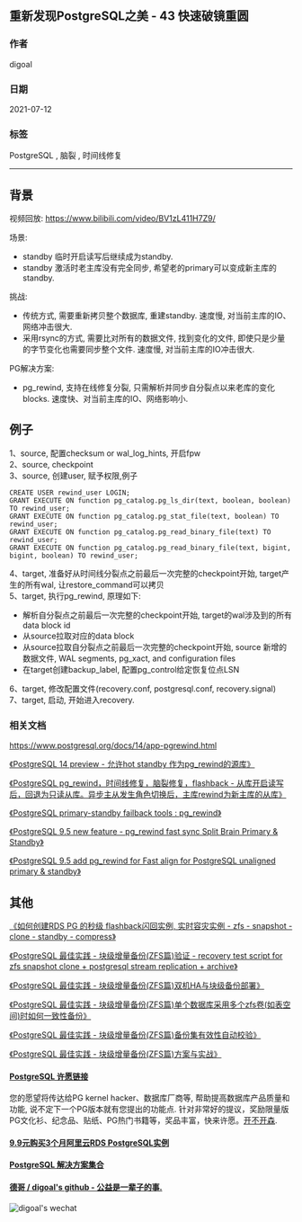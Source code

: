 ## 重新发现PostgreSQL之美 - 43 快速破镜重圆  
        
### 作者        
digoal        
        
### 日期        
2021-07-12        
        
### 标签        
PostgreSQL , 脑裂 , 时间线修复  
        
----        
        
## 背景        
视频回放: https://www.bilibili.com/video/BV1zL411H7Z9/     
  
场景:   
- standby 临时开启读写后继续成为standby.  
- standby 激活时老主库没有完全同步, 希望老的primary可以变成新主库的standby.  
  
挑战:   
- 传统方式, 需要重新拷贝整个数据库, 重建standby. 速度慢, 对当前主库的IO、网络冲击很大.   
- 采用rsync的方式, 需要比对所有的数据文件, 找到变化的文件, 即使只是少量的字节变化也需要同步整个文件. 速度慢, 对当前主库的IO冲击很大.   
  
PG解决方案:   
- pg_rewind, 支持在线修复分裂, 只需解析并同步自分裂点以来老库的变化blocks. 速度快、对当前主库的IO、网络影响小.  
  
## 例子  
  
1、source, 配置checksum or wal_log_hints, 开启fpw  
2、source, checkpoint  
3、source, 创建user, 赋予权限,例子  
```
CREATE USER rewind_user LOGIN;
GRANT EXECUTE ON function pg_catalog.pg_ls_dir(text, boolean, boolean) TO rewind_user;
GRANT EXECUTE ON function pg_catalog.pg_stat_file(text, boolean) TO rewind_user;
GRANT EXECUTE ON function pg_catalog.pg_read_binary_file(text) TO rewind_user;
GRANT EXECUTE ON function pg_catalog.pg_read_binary_file(text, bigint, bigint, boolean) TO rewind_user;
```
4、target, 准备好从时间线分裂点之前最后一次完整的checkpoint开始, target产生的所有wal, 让restore_command可以拷贝  
5、target, 执行pg_rewind, 原理如下:    
- 解析自分裂点之前最后一次完整的checkpoint开始, target的wal涉及到的所有data block id   
- 从source拉取对应的data block  
- 从source拉取自分裂点之前最后一次完整的checkpoint开始, source 新增的数据文件, WAL segments, pg_xact, and configuration files  
- 在target创建backup_label, 配置pg_control给定恢复位点LSN  
  
6、target, 修改配置文件(recovery.conf, postgresql.conf, recovery.signal)  
7、target, 启动, 开始进入recovery.   
  
  
### 相关文档  
https://www.postgresql.org/docs/14/app-pgrewind.html  
  
[《PostgreSQL 14 preview - 允许hot standby 作为pg_rewind的源库》](../202105/20210513_01.md)    
  
[《PostgreSQL pg_rewind，时间线修复，脑裂修复，flashback - 从库开启读写后，回退为只读从库。异步主从发生角色切换后，主库rewind为新主库的从库》](../201901/20190128_02.md)    
  
[《PostgreSQL primary-standby failback tools : pg_rewind》](../201503/20150325_03.md)    
  
[《PostgreSQL 9.5 new feature - pg_rewind fast sync Split Brain Primary & Standby》](../201503/20150325_02.md)    
  
[《PostgreSQL 9.5 add pg_rewind for Fast align for PostgreSQL unaligned primary & standby》](../201503/20150325_01.md)    
  
## 其他  
  
[《如何创建RDS PG 的秒级 flashback闪回实例, 实时容灾实例 - zfs - snapshot - clone - standby - compress》](../202003/20200321_02.md)    
  
[《PostgreSQL 最佳实践 - 块级增量备份(ZFS篇)验证 - recovery test script for zfs snapshot clone + postgresql stream replication + archive》](../201608/20160823_09.md)    
  
[《PostgreSQL 最佳实践 - 块级增量备份(ZFS篇)双机HA与块级备份部署》](../201608/20160823_08.md)    
  
[《PostgreSQL 最佳实践 - 块级增量备份(ZFS篇)单个数据库采用多个zfs卷(如表空间)时如何一致性备份》](../201608/20160823_07.md)    
  
[《PostgreSQL 最佳实践 - 块级增量备份(ZFS篇)备份集有效性自动校验》](../201608/20160823_06.md)    
  
[《PostgreSQL 最佳实践 - 块级增量备份(ZFS篇)方案与实战》](../201608/20160823_05.md)    
  
  
#### [PostgreSQL 许愿链接](https://github.com/digoal/blog/issues/76 "269ac3d1c492e938c0191101c7238216")
您的愿望将传达给PG kernel hacker、数据库厂商等, 帮助提高数据库产品质量和功能, 说不定下一个PG版本就有您提出的功能点. 针对非常好的提议，奖励限量版PG文化衫、纪念品、贴纸、PG热门书籍等，奖品丰富，快来许愿。[开不开森](https://github.com/digoal/blog/issues/76 "269ac3d1c492e938c0191101c7238216").  
  
  
#### [9.9元购买3个月阿里云RDS PostgreSQL实例](https://www.aliyun.com/database/postgresqlactivity "57258f76c37864c6e6d23383d05714ea")
  
  
#### [PostgreSQL 解决方案集合](https://yq.aliyun.com/topic/118 "40cff096e9ed7122c512b35d8561d9c8")
  
  
#### [德哥 / digoal's github - 公益是一辈子的事.](https://github.com/digoal/blog/blob/master/README.md "22709685feb7cab07d30f30387f0a9ae")
  
  
![digoal's wechat](../pic/digoal_weixin.jpg "f7ad92eeba24523fd47a6e1a0e691b59")
  
